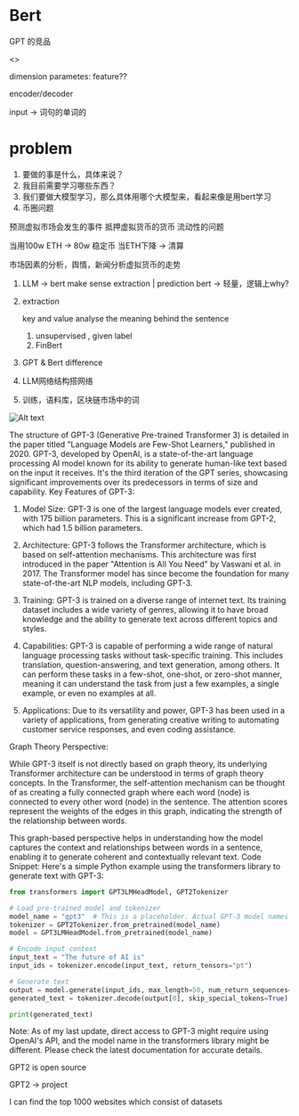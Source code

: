 # Bert

GPT 的竞品

<<Attention is all you need>>


dimension parametes: feature??

encoder/decoder

input -> 词句的单词的

# problem
1. 要做的事是什么，具体来说？
2. 我目前需要学习哪些东西？
3. 我们要做大模型学习，那么具体用哪个大模型来，看起来像是用bert学习
4. 币圈问题


预测虚拟市场会发生的事件
抵押虚拟货币的货币
流动性的问题

当用100w ETH -> 80w 稳定币
当ETH下降 -> 清算

市场因素的分析，舆情，新闻分析虚拟货币的走势


1. LLM -> bert make sense
extraction | prediction
bert -> 轻量，逻辑上why?
2. extraction    

    key and value  analyse the meaning behind the sentence
    1. unsupervised , given label
    2. FinBert
3. GPT & Bert difference
4. LLM网络结构搭网络 
5. 训练，语料库，区块链市场中的词

![Alt text](image.png)

The structure of GPT-3 (Generative Pre-trained Transformer 3) is detailed in the paper titled "Language Models are Few-Shot Learners," published in 2020. GPT-3, developed by OpenAI, is a state-of-the-art language processing AI model known for its ability to generate human-like text based on the input it receives. It's the third iteration of the GPT series, showcasing significant improvements over its predecessors in terms of size and capability.
Key Features of GPT-3:

1. Model Size: GPT-3 is one of the largest language models ever created, with 175 billion parameters. This is a significant increase from GPT-2, which had 1.5 billion parameters.

2. Architecture: GPT-3 follows the Transformer architecture, which is based on self-attention mechanisms. This architecture was first introduced in the paper "Attention is All You Need" by Vaswani et al. in 2017. The Transformer model has since become the foundation for many state-of-the-art NLP models, including GPT-3.

3. Training: GPT-3 is trained on a diverse range of internet text. Its training dataset includes a wide variety of genres, allowing it to have broad knowledge and the ability to generate text across different topics and styles.

4. Capabilities: GPT-3 is capable of performing a wide range of natural language processing tasks without task-specific training. This includes translation, question-answering, and text generation, among others. It can perform these tasks in a few-shot, one-shot, or zero-shot manner, meaning it can understand the task from just a few examples, a single example, or even no examples at all.

5. Applications: Due to its versatility and power, GPT-3 has been used in a variety of applications, from generating creative writing to automating customer service responses, and even coding assistance.

Graph Theory Perspective:

While GPT-3 itself is not directly based on graph theory, its underlying Transformer architecture can be understood in terms of graph theory concepts. In the Transformer, the self-attention mechanism can be thought of as creating a fully connected graph where each word (node) is connected to every other word (node) in the sentence. The attention scores represent the weights of the edges in this graph, indicating the strength of the relationship between words.

This graph-based perspective helps in understanding how the model captures the context and relationships between words in a sentence, enabling it to generate coherent and contextually relevant text.
Code Snippet:
Here's a simple Python example using the transformers library to generate text with GPT-3:

```python
from transformers import GPT3LMHeadModel, GPT2Tokenizer

# Load pre-trained model and tokenizer
model_name = "gpt3"  # This is a placeholder. Actual GPT-3 model names should be used from the Hugging Face Model Hub
tokenizer = GPT2Tokenizer.from_pretrained(model_name)
model = GPT3LMHeadModel.from_pretrained(model_name)

# Encode input context
input_text = "The future of AI is"
input_ids = tokenizer.encode(input_text, return_tensors="pt")

# Generate text
output = model.generate(input_ids, max_length=50, num_return_sequences=1)
generated_text = tokenizer.decode(output[0], skip_special_tokens=True)

print(generated_text)
```

Note: As of my last update, direct access to GPT-3 might require using OpenAI's API, and the model name in the transformers library might be different. Please check the latest documentation for accurate details.


GPT2 is open source

GPT2 -> project

I can find the top 1000 websites which consist of datasets 